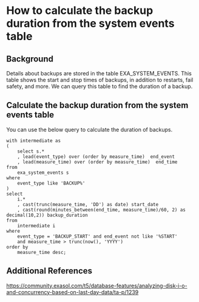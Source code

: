 # How to calculate the backup duration from the system events table 
## Background

Details about backups are stored in the table EXA_SYSTEM_EVENTS. This table shows the start and stop times of backups, in addition to restarts, fail safety, and more. We can query this table to find the duration of a backup.

## Calculate the backup duration from the system events table

You can use the below query to calculate the duration of backups. 


```"code
with intermediate as
(
    select s.*
    , lead(event_type) over (order by measure_time)  end_event
    , lead(measure_time) over (order by measure_time)  end_time
from
    exa_system_events s
where
    event_type like 'BACKUP%'
)
select
    i.*
    , cast(trunc(measure_time, 'DD') as date) start_date
    , cast(round(minutes_between(end_time, measure_time)/60, 2) as decimal(10,2)) backup_duration
from
    intermediate i
where
    event_type = 'BACKUP_START' and end_event not like '%START'
    and measure_time > trunc(now(), 'YYYY')
order by
    measure_time desc;
```
## Additional References

<https://community.exasol.com/t5/database-features/analyzing-disk-i-o-and-concurrency-based-on-last-day-data/ta-p/1239>

